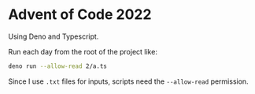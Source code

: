 # Advent of Code 2022

Using Deno and Typescript.

Run each day from the root of the project like:

```bash
deno run --allow-read 2/a.ts
```

Since I use `.txt` files for inputs, scripts need the `--allow-read` permission.
